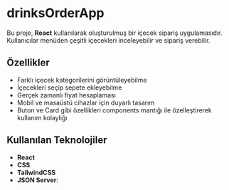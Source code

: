 # drinksOrderApp


Bu proje, **React** kullanılarak oluşturulmuş bir içecek sipariş uygulamasıdır. Kullanıcılar menüden çeşitli içecekleri inceleyebilir ve sipariş verebilir.

## Özellikler

- Farklı içecek kategorilerini görüntüleyebilme
- İçecekleri seçip sepete ekleyebilme
- Gerçek zamanlı fiyat hesaplaması
- Mobil ve masaüstü cihazlar için duyarlı tasarım
- Buton ve Card gibi özellikleri components mantığı ile özelleştirerek kullanım kolaylığı

## Kullanılan Teknolojiler

- **React**
- **CSS**
- **TailwindCSS**
- **JSON Server**:
